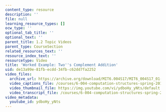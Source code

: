 ```yaml
---
content_type: resource
description: ''
file: null
learning_resource_types: []
ocw_type: ''
optional_tab_title: ''
optional_text: ''
parent_title: 1.2 Topic Videos
parent_type: CourseSection
related_resources_text: ''
resource_index_text: ''
resourcetype: Video
title: 'Worked Example: Two''s Complement Addition'
uid: de13a99e-81fb-ecdd-34fb-c62dd7fa2252
video_files:
  archive_url: https://archive.org/download/MIT6.004S17/MIT6_004S17_01-02-12-03_300k.mp4
  video_captions_file: /courses/6-004-computation-structures-spring-2017/f427b4e299f55d98acdea3636f66f5c9_ydboHy_yNts.vtt
  video_thumbnail_file: https://img.youtube.com/vi/ydboHy_yNts/default.jpg
  video_transcript_file: /courses/6-004-computation-structures-spring-2017/b2e1e03d3161bdd4cf303aa5401e4a54_ydboHy_yNts.pdf
video_metadata:
  youtube_id: ydboHy_yNts
---
```

